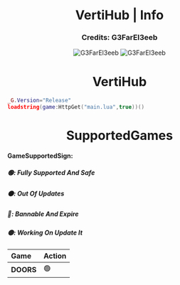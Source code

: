 <h1 align="center">VertiHub | Info</h1>
<h3 align="center">Credits: G3FarEl3eeb</h3>
<p align="center">
  <img src="https://komarev.com/ghpvc/?username=G3FarEl3eeb&label=Profile+Views&style=plastic&color=ff69b4" alt="G3FarEl3eeb"/>
  <img src="https://img.shields.io/badge/Download-GoToRelease-ff69b4.svg" alt="G3FarEl3eeb"/>
</p>
<h1 align="center">VertiHub</h1>

```lua
_G.Version="Release"
loadstring(game:HttpGet("main.lua",true))()
```
<h1 align="center">SupportedGames</h1>



#### GameSupportedSign:

##### 🟢: Fully Supported And Safe
##### ⚫: Out Of Updates
##### 🔴: Bannable And Expire
##### 🟡: Working On Update It



| **Game** | **Action**|
| :-------- | :------- |
| **DOORS** | 🟢
